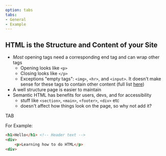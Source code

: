 ```yaml
---
option: tabs
tabs:
- General
- Example
---
```


## HTML is the Structure and Content of your Site

* *Most* opening tags need a corresponding end tag and can wrap other tags
  * Opening looks like `<p>`
  * Closing looks like `</p>`
  * Exceptions "empty tags": `<img>`, `<hr>`, and `<input>`. It doesn't make sense for these tags to contain other content (full list [here](https://developer.mozilla.org/en-US/docs/Glossary/Empty_element))
* A well structure page is easier to maintain
* Semantic HTML has benefits for users, devs, and for accessibility
  * stuff like `<section>`, `<main>`, `<footer>`, `<div>` etc
  * doesn't affect how things look on the page, so why not add it?

TAB

For Example:

``` HTML
<h1>Hello</h1> <!-- Header text -->
<div>
    <p>Learning how to do HTML</p>
<div>
```
